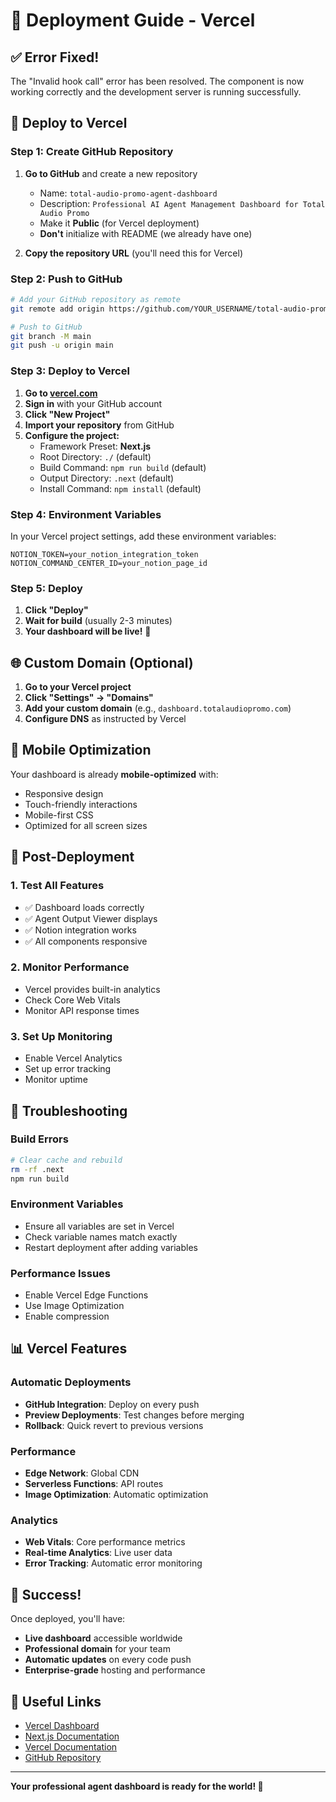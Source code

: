 # 🚀 Deployment Guide - Vercel

## ✅ **Error Fixed!**

The "Invalid hook call" error has been resolved. The component is now working correctly and the development server is running successfully.

## 🎯 **Deploy to Vercel**

### Step 1: Create GitHub Repository

1. **Go to GitHub** and create a new repository
   - Name: `total-audio-promo-agent-dashboard`
   - Description: `Professional AI Agent Management Dashboard for Total Audio Promo`
   - Make it **Public** (for Vercel deployment)
   - **Don't** initialize with README (we already have one)

2. **Copy the repository URL** (you'll need this for Vercel)

### Step 2: Push to GitHub

```bash
# Add your GitHub repository as remote
git remote add origin https://github.com/YOUR_USERNAME/total-audio-promo-agent-dashboard.git

# Push to GitHub
git branch -M main
git push -u origin main
```

### Step 3: Deploy to Vercel

1. **Go to [vercel.com](https://vercel.com)**
2. **Sign in** with your GitHub account
3. **Click "New Project"**
4. **Import your repository** from GitHub
5. **Configure the project:**
   - Framework Preset: **Next.js**
   - Root Directory: `./` (default)
   - Build Command: `npm run build` (default)
   - Output Directory: `.next` (default)
   - Install Command: `npm install` (default)

### Step 4: Environment Variables

In your Vercel project settings, add these environment variables:

```env
NOTION_TOKEN=your_notion_integration_token
NOTION_COMMAND_CENTER_ID=your_notion_page_id
```

### Step 5: Deploy

1. **Click "Deploy"**
2. **Wait for build** (usually 2-3 minutes)
3. **Your dashboard will be live!** 🎉

## 🌐 **Custom Domain (Optional)**

1. **Go to your Vercel project**
2. **Click "Settings" → "Domains"**
3. **Add your custom domain** (e.g., `dashboard.totalaudiopromo.com`)
4. **Configure DNS** as instructed by Vercel

## 📱 **Mobile Optimization**

Your dashboard is already **mobile-optimized** with:
- Responsive design
- Touch-friendly interactions
- Mobile-first CSS
- Optimized for all screen sizes

## 🔧 **Post-Deployment**

### 1. **Test All Features**
- ✅ Dashboard loads correctly
- ✅ Agent Output Viewer displays
- ✅ Notion integration works
- ✅ All components responsive

### 2. **Monitor Performance**
- Vercel provides built-in analytics
- Check Core Web Vitals
- Monitor API response times

### 3. **Set Up Monitoring**
- Enable Vercel Analytics
- Set up error tracking
- Monitor uptime

## 🚨 **Troubleshooting**

### Build Errors
```bash
# Clear cache and rebuild
rm -rf .next
npm run build
```

### Environment Variables
- Ensure all variables are set in Vercel
- Check variable names match exactly
- Restart deployment after adding variables

### Performance Issues
- Enable Vercel Edge Functions
- Use Image Optimization
- Enable compression

## 📊 **Vercel Features**

### Automatic Deployments
- **GitHub Integration**: Deploy on every push
- **Preview Deployments**: Test changes before merging
- **Rollback**: Quick revert to previous versions

### Performance
- **Edge Network**: Global CDN
- **Serverless Functions**: API routes
- **Image Optimization**: Automatic optimization

### Analytics
- **Web Vitals**: Core performance metrics
- **Real-time Analytics**: Live user data
- **Error Tracking**: Automatic error monitoring

## 🎉 **Success!**

Once deployed, you'll have:
- **Live dashboard** accessible worldwide
- **Professional domain** for your team
- **Automatic updates** on every code push
- **Enterprise-grade** hosting and performance

## 🔗 **Useful Links**

- [Vercel Dashboard](https://vercel.com/dashboard)
- [Next.js Documentation](https://nextjs.org/docs)
- [Vercel Documentation](https://vercel.com/docs)
- [GitHub Repository](https://github.com/YOUR_USERNAME/total-audio-promo-agent-dashboard)

---

**Your professional agent dashboard is ready for the world! 🚀**
